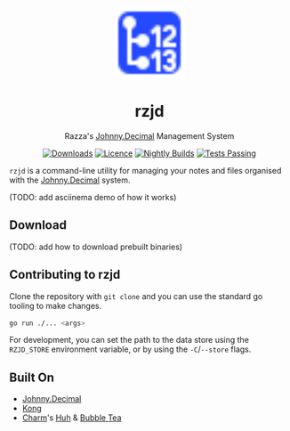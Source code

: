 <p align="center"><img src="logo.svg" alt="" height="128"></p>
<h1 align="center">rzjd</h1>
<p align="center">Razza's <a href="https://johnnydecimal.com/">Johnny.Decimal</a> Management System</p>

<p align="center">
    <a href="#download"><img src="https://img.shields.io/github/downloads/itisrazza/rzjd/total" alt="Downloads"></a>
    <a href="LICENSE"><img src="https://img.shields.io/github/license/itisrazza/rzjd" alt="Licence"></a>
    <a href="https://github.com/itisrazza/rzjd/actions/workflows/nightlies.yml"><img src="https://img.shields.io/github/actions/workflow/status/itisrazza/rzjd/nightlies.yml?label=nightly" alt="Nightly Builds"></a>
    <a href="https://github.com/itisrazza/rzjd/actions/workflows/build-test.yml"><img src="https://img.shields.io/github/actions/workflow/status/itisrazza/rzjd/build-test.yml?label=tests" alt="Tests Passing"></a>
</p>

`rzjd` is a command-line utility for managing your notes and files organised with the [Johnny.Decimal] system.

(TODO: add asciinema demo of how it works)

## Download

(TODO: add how to download prebuilt binaries)

## Contributing to rzjd

Clone the repository with `git clone` and you can use the standard go tooling
to make changes.

```bash
go run ./... <args>
```

For development, you can set the path to the data store using the `RZJD_STORE`
environment variable, or by using the `-C`/`--store` flags.

## Built On

- [Johnny.Decimal]
- [Kong]
- [Charm]'s [Huh] & [Bubble Tea]

[Johnny.Decimal]: https://johnnydecimal.com/
[Kong]: github.com/alecthomas/kong
[Charm]: https://charm.sh/
[Huh]: https://github.com/charmbracelet/huh
[Bubble Tea]: https://github.com/charmbracelet/bubbletea
